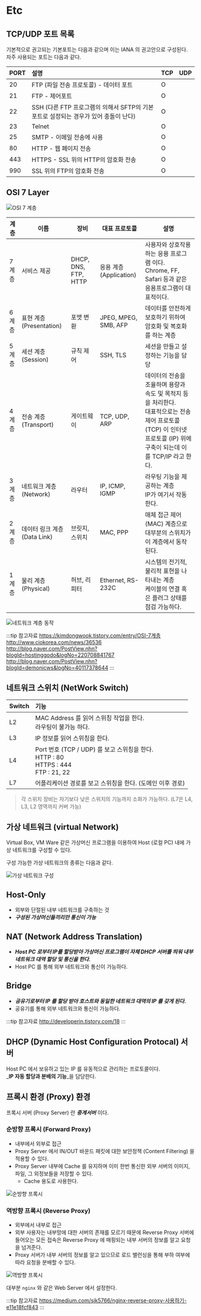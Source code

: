 # Etc

## TCP/UDP 포트 목록

기본적으로 권고되는 기본포트는 다음과 같으며 이는 IANA 의 권고안으로 구성된다.  
자주 사용되는 포트는 다음과 같다.

| PORT | 설명 | TCP | UDP |
| :--- | :--- | :--- | :--- |
| 20 | FTP \(파일 전송 프로토콜\) - 데이터 포트 | O |  |
| 21 | FTP - 제어포트 | O |  |
| 22 | SSH \(다른 FTP 프로그램의 의해서 SFTP의 기본 포트로 설정되는 경우가 있어 충돌이 난다\) | O |  |
| 23 | Telnet  | O |  |
| 25 | SMTP - 이메일 전송에 사용 | O |  |
| 80 | HTTP - 웹 페이지 전송 | O |  |
| 443 | HTTPS - SSL 위의 HTTP의 암호화 전송 | O |  |
| 990 | SSL 위의 FTP의 암호화 전송 | O |  |

## OSI 7 Layer

![OSI 7 계층](/img/A040.png)

|계층|이름|장비|대표 프로토콜|설명|
|--|--|--|--|--|
|7계층|서비스 제공|DHCP, DNS, FTP, HTTP|응용 계층 (Application)|사용자와 상호작용 하는 응용 프로그램 이다.<br>Chrome, FF, Safari 등과 같은 응용프로그램이 대표적이다.|
|6계층|표현 계층 (Presentation)|포맷 변환|JPEG, MPEG, SMB, AFP|데이터를 안전하게 보호하기 위하여 암호화 및 복호화를 하는 계층|
|5계층|세션 계층 (Session)|규칙 제어|SSH, TLS|세션을 만들고 설정하는 기능을 담당|
|4계층|전송 계층 (Transport)|게이트웨이|TCP, UDP, ARP|데이터의 전송을 조율하며 용량과 속도 및 목적지 등을 처리한다.<br>대표적으로는 전송 제어 프로토콜(TCP) 이 인터넷 프로토콜 (IP) 위에 구축이 되는데 이를 TCP/IP 라고 한다.|
|3계층|네트워크 계층 (Network)|라우터|IP, ICMP, IGMP|라우팅 기능을 제공하는 계층<br>IP가 여기서 작동한다.|
|2계층|데이터 링크 계층 (Data Link)|브릿지, 스위치|MAC, PPP|매체 접근 제어 (MAC) 계층으로 대부분의 스위치가 이 계층에서 동작된다. |
|1계층|물리 계층 (Physical)|허브, 리피터|Ethernet, RS-232C|시스템의 전기적, 물리적 표현을 나타내는 계층<br>케이블의 연결 혹은 플러그 상태를 점검 가능하다.|

![네트워크 계층 동작](/img/A041.png)

:::tip 참고자료
<https://kimdongwook.tistory.com/entry/OSI-7계층>  
<http://www.ciokorea.com/news/36536>  
<http://blog.naver.com/PostView.nhn?blogId=hostinggodo&logNo=220708841767>  
<http://blog.naver.com/PostView.nhn?blogId=demonicws&logNo=40117378644>
:::

## 네트워크 스위치 (NetWork Switch)

|Switch|기능|
|:--|:--|
|L2|MAC Address 를 읽어 스위칭 작업을 한다. <br> 라우팅이 불가능 하다.|
|L3|IP 정보를 읽어 스위칭을 한다.|
|L4|Port 번호 (TCP / UDP) 를 보고 스위칭을 한다. <br> HTTP : 80 <br> HTTPS : 444 <br> FTP : 21, 22|
|L7|어플리케이션 경로를 보고 스위칭을 한다. (도메인 이후 경로)|

> 각 스위치 장비는 자기보다 낮은 스위치의 기능까지 소화가 가능하다. (L7은 L4, L3, L2 영역까지 커버 가능)

## 가상 네트워크 (virtual Network)

Virtual Box, VM Ware 같은 가상머신 프로그램을 이용하여 Host (로컬 PC) 내에 가상 네트워크를 구성할 수 있다.

구성 가능한 가상 네트워크의 종류는 다음과 같다.

![가상 네트워크 구성](/img/A022.png)

## Host-Only

* 외부와 단절된 내부 네트워크를 구축하는 것
* _**구성된 가상머신들끼리만 통신이 가능**_

## NAT (Network Address Translation)

* _**Host PC 로부터 IP를 할당받아 가상머신 프로그램이 자체 DHCP 서버를 띄워 내부 네트워크 대역 할당 및 통신을 한다.**_
* Host PC 를 통해 외부 네트워크와 통신이 가능하다.

## Bridge

* _**공유기로부터 IP 를 할당 받아 호스트와 동일한 네트워크 대역의 IP 를 갖게 된다.**_
* 공유기를 통해 외부 네트워크와 통신이 가능하다.

:::tip 참고자료
<http://developerin.tistory.com/18>
:::

## DHCP (Dynamic Host Configuration Protocal) 서버

Host PC 에서 보유하고 있는 IP 를 유동적으로 관리하는 프로토콜이다.  
_**IP 자동 할당과 분배의 기능**_을 담당한다.

## 프록시 환경 (Proxy) 환경

프록시 서버 (Proxy Server) 란 _**중계서버**_ 이다.

### 순방향 프록시 (Forward Proxy)

* 내부에서 외부로 접근
* Proxy Server 에서 IN/OUT 바운드 패킷에 대한 보안정책 (Content Filtering) 을 적용할 수 있다.
* Proxy Server 내부에 Cache 를 유지하며 이미 한번 통신한 외부 서버의 이미지, 파일, 그 외정보들을 저장할 수 있다.
  * Cache 용도로 사용한다.

![순방향 프록시](/img/A023.png)

### 역방향 프록시 (Reverse Proxy)

* 외부에서 내부로 접근
* 외부 사용자는 내부망에 대한 서버의 존재를 모르기 때문에 Reverse Proxy 서버에 들어오는 모든 접속은 Reverse Proxy 에 매핑되는 내부 서버의 정보를 알고 요청을 넘겨준다.
* Proxy 서버가 내부 서버의 정보를 알고 있으므로 로드 밸런싱을 통해 부하 여부에 따라 요청을 분배할 수 있다.

![역방향 프록시](/img/A024.png)

대부분 `nginx` 와 같은 Web Server 에서 설정한다.

:::tip 참고자료
<https://medium.com/sjk5766/nginx-reverse-proxy-사용하기-e11e18fcf843>
:::